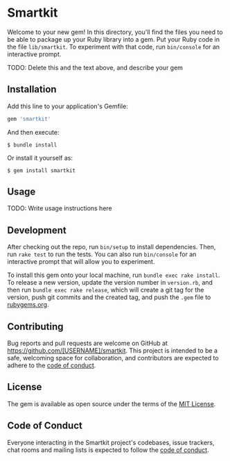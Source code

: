 # Smartkit

Welcome to your new gem! In this directory, you'll find the files you need to be able to package up your Ruby library into a gem. Put your Ruby code in the file `lib/smartkit`. To experiment with that code, run `bin/console` for an interactive prompt.

TODO: Delete this and the text above, and describe your gem

## Installation

Add this line to your application's Gemfile:

```ruby
gem 'smartkit'
```

And then execute:

    $ bundle install

Or install it yourself as:

    $ gem install smartkit

## Usage

TODO: Write usage instructions here

## Development

After checking out the repo, run `bin/setup` to install dependencies. Then, run `rake test` to run the tests. You can also run `bin/console` for an interactive prompt that will allow you to experiment.

To install this gem onto your local machine, run `bundle exec rake install`. To release a new version, update the version number in `version.rb`, and then run `bundle exec rake release`, which will create a git tag for the version, push git commits and the created tag, and push the `.gem` file to [rubygems.org](https://rubygems.org).

## Contributing

Bug reports and pull requests are welcome on GitHub at https://github.com/[USERNAME]/smartkit. This project is intended to be a safe, welcoming space for collaboration, and contributors are expected to adhere to the [code of conduct](https://github.com/[USERNAME]/smartkit/blob/master/CODE_OF_CONDUCT.md).

## License

The gem is available as open source under the terms of the [MIT License](https://opensource.org/licenses/MIT).

## Code of Conduct

Everyone interacting in the Smartkit project's codebases, issue trackers, chat rooms and mailing lists is expected to follow the [code of conduct](https://github.com/[USERNAME]/smartkit/blob/master/CODE_OF_CONDUCT.md).
